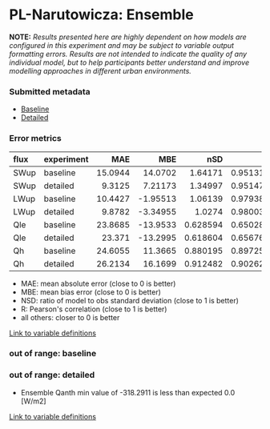 # PL-Narutowicza: Ensemble

**NOTE:** *Results presented here are highly dependent on how models are configured in this experiment and may be subject to variable output formatting errors. Results are not intended to indicate the quality of any individual model, but to help participants better understand and improve modelling approaches in different urban environments.*

### Submitted metadata

- [Baseline](Ensemble_PL-Narutowicza_baseline_attrs.md)
- [Detailed](Ensemble_PL-Narutowicza_detailed_attrs.md)

### Error metrics

| flux   | experiment   |     MAE |       MBE |      nSD |        R |       5th |     95th |    RMSE |    cRMSE |     AMBE |     1-nSD |       1-R |   nSkewness |   nKurtosis |   Overlap |
|:-------|:-------------|--------:|----------:|---------:|---------:|----------:|---------:|--------:|---------:|---------:|----------:|----------:|------------:|------------:|----------:|
| SWup   | baseline     | 15.0944 |  14.0702  | 1.64171  | 0.951316 |  0.491887 | 45.9956  | 21.5557 | 0.756071 | 14.0702  | 0.641711  | 0.0486838 |   0.0422095 |   1.47599   | 0.205448  |
| SWup   | detailed     |  9.3125 |   7.21173 | 1.34997  | 0.951471 |  0.263122 | 26.426   | 13.0489 | 0.503494 |  7.21173 | 0.349972  | 0.0485288 |   0.025356  |   1.53342   | 0.14422   |
| LWup   | baseline     | 10.4427 |  -1.95513 | 1.06139  | 0.979384 |  3.57745  |  8.79583 | 12.8307 | 0.21802  |  1.95513 | 0.0613957 | 0.0206161 |   0.402242  |   0.71694   | 0.0683678 |
| LWup   | detailed     |  9.8782 |  -3.34955 | 1.0274   | 0.980031 |  2.00314  |  2.96545 | 12.3521 | 0.20441  |  3.34955 | 0.0274008 | 0.0199693 |   0.355879  |   0.454967  | 0.0667278 |
| Qle    | baseline     | 23.8685 | -13.9533  | 0.628594 | 0.650281 | 14.6669   | 39.1177  | 35.583  | 0.760003 | 13.9533  | 0.371408  | 0.349719  |   0.777661  |   0.852491  | 0.351323  |
| Qle    | detailed     | 23.371  | -13.2995  | 0.618604 | 0.656763 | 15.427    | 40.1416  | 35.1346 | 0.755062 | 13.2995  | 0.381398  | 0.343237  |   0.792059  |   0.812821  | 0.342952  |
| Qh     | baseline     | 24.6055 |  11.3665  | 0.880195 | 0.897252 | 27.4815   |  2.23499 | 34.1938 | 0.441848 | 11.3665  | 0.119807  | 0.102748  |   0.0872797 |   0.0801769 | 0.262563  |
| Qh     | detailed     | 26.2134 |  16.1699  | 0.912482 | 0.902623 | 28.5223   |  6.87573 | 35.3405 | 0.430544 | 16.1699  | 0.0875204 | 0.0973766 |   0.0710173 |   0.0596628 | 0.282843  |

 - MAE: mean absolute error (close to 0 is better)
 - MBE: mean bias error (close to 0 is better)
 - NSD: ratio of model to obs standard deviation (close to 1 is better)
 - R: Pearson's correlation (close to 1 is better)
 - all others: closer to 0 is better

[Link to variable definitions](../modelattrs/variable_definitions.md)

### out of range: baseline


### out of range: detailed

 - Ensemble Qanth min value of -318.2911 is less than expected 0.0 [W/m2]


[Link to variable definitions](../modelattrs/variable_definitions.md)

